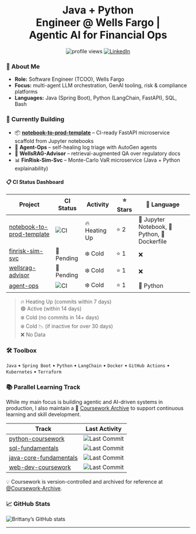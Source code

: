 <!-- headline -->
<h1 align="center">
  Java&nbsp;+&nbsp;Python Engineer&nbsp;@&nbsp;Wells&nbsp;Fargo&nbsp;| Agentic&nbsp;AI&nbsp;for Financial&nbsp;Ops
</h1>

<p align="center">
  <!-- profile views -->
  <img src="https://komarev.com/ghpvc/?username=Br111t&style=flat-square" alt="profile views"/>

  <!-- LinkedIn badge (image = no underline) -->
  <a href="https://www.linkedin.com/in/1blb/">
    <img src="https://img.shields.io/badge/LinkedIn-Connect-0A66C2?style=flat-square&logo=linkedin&logoColor=white" alt="LinkedIn"/>
  </a>
</p>

### 👋 About&nbsp;Me
* **Role:** Software Engineer (TCOO), Wells Fargo  
* **Focus:** multi-agent LLM orchestration, GenAI tooling, risk & compliance platforms  
* **Languages:** Java (Spring Boot), Python (LangChain, FastAPI), SQL, Bash  
### 🚧 Currently Building
- 📦 **[notebook-to-prod-template](https://github.com/Br111t/notebook-to-prod-template)** – CI-ready FastAPI microservice scaffold from Jupyter notebooks 
- 🧠 **Agent-Ops** – self-healing log triage with AutoGen agents  
- 📄 **WellsRAG-Advisor** – retrieval-augmented QA over regulatory docs  
- 📊 **FinRisk-Sim-Svc** – Monte-Carlo VaR microservice (Java + Python explainability)

#### 📋 CI Status Dashboard
<!-- CI-BADGE-START -->
| Project | CI Status | Activity | ⭐ Stars | 🧠 Language |
|---------|-----------|----------|---------|-------------|
| [notebook-to-prod-template](https://github.com/Br111t/notebook-to-prod-template) | ![CI](https://github.com/Br111t/notebook-to-prod-template/actions/workflows/ci.yml/badge.svg?branch=main) | 🔥 Heating Up | ⭐ 2 |  📓 Jupyter Notebook, 🐍 Python, 🐳 Dockerfile |
| [finrisk-sim-svc](https://github.com/Br111t/finrisk-sim-svc) | 🚧 Pending | ❄️ Cold | ⭐ 1 |  ❌ |
| [wellsrag-advisor](https://github.com/Br111t/wellsrag-advisor) | 🚧 Pending | ❄️ Cold | ⭐ 1 |  ❌ |
| [agent-ops](https://github.com/Br111t/agent-ops) | ![CI](https://github.com/Br111t/agent-ops/actions/workflows/ci.yml/badge.svg?branch=main) | ❄️ Cold | ⭐ 1 |  🐍 Python |
<!-- CI-BADGE-END -->

> 🔥 Heating Up (commits within 7 days)  
> 🟢 Active (within 14 days)  
> ❄️ Cold (no commits in 14+ days)  
> ❄️ Cold 📉 (if inactive for over 30 days)   
> ❌ No Data


### 🛠️ Toolbox
`Java` • `Spring Boot` • `Python` • `LangChain` • `Docker` • `GitHub Actions` • `Kubernetes` • `Terraform`


### 📚 Parallel Learning Track

While my main focus is building agentic and AI-driven systems in production, I also maintain a 📘 [Coursework Archive](https://github.com/Coursework-Archive) to support continuous learning and skill development.

| Track | Last Activity |
|-------|---------------|
| [python-coursework](https://github.com/Coursework-Archive/python-coursework) | ![Last Commit](https://img.shields.io/github/last-commit/Coursework-Archive/python-coursework?label=last%20commit&style=flat-square) |
| [sql-fundamentals](https://github.com/Coursework-Archive/sql-fundamentals) | ![Last Commit](https://img.shields.io/github/last-commit/Coursework-Archive/sql-fundamentals?label=last%20commit&style=flat-square) |
| [java-core-fundamentals](https://github.com/Coursework-Archive/java-core-fundamentals) | ![Last Commit](https://img.shields.io/github/last-commit/Coursework-Archive/java-core-fundamentals?label=last%20commit&style=flat-square) |
| [web-dev-coursework](https://github.com/Coursework-Archive/web-dev-coursework) | ![Last Commit](https://img.shields.io/github/last-commit/Coursework-Archive/web-dev-coursework?label=last%20commit&style=flat-square) |

💡 Coursework is version-controlled and archived for reference at [@Coursework-Archive](https://github.com/Coursework-Archive).



### 📈 GitHub Stats
![Brittany’s GitHub stats](https://github-readme-stats.vercel.app/api?username=Br111t&show_icons=true&hide_border=true)

---


<!--
**Br111t/Br111t** is a ✨ _special_ ✨ repository because its `README.md` (this file) appears on your GitHub profile.

Here are some ideas to get you started:

- 🔭 I’m currently working on ...
- 🌱 I’m currently learning ...
- 👯 I’m looking to collaborate on ...
- 🤔 I’m looking for help with ...
- 💬 Ask me about ...
- 📫 How to reach me: ...
- 😄 Pronouns: ...
- ⚡ Fun fact: ...
-->
